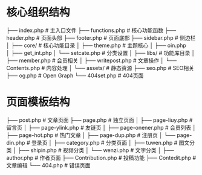 # 核心组织结构
├── index.php                # 主入口文件
├── functions.php            # 核心功能函数
├── header.php              # 页面头部
├── footer.php              # 页面底部
├── sidebar.php             # 侧边栏
│
├── core/                   # 核心功能目录
│   ├── theme.php          # 主题核心
│   ├── oin.php           
│   ├── get_int.php
│   └── setcate.php        # 分类设置
│
├── libs/                   # 功能库目录
│   ├── member.php         # 会员相关
│   ├── writepost.php      # 文章操作
│   └── Contents.php       # 内容处理
│
└── assets/                 # 静态资源
    ├── seo.php            # SEO相关
    ├── og.php             # Open Graph
    └── 404set.php         # 404页面
# 页面模板结构
├── post.php               # 文章页面
├── page.php              # 独立页面
│   ├── page-liuy.php     # 留言页
│   ├── page-ylink.php    # 友链页
│   ├── page-onener.php   # 会员列表
│   ├── page-hot.php      # 热门文章
│   ├── page-dup.php      # 注册页
│   └── page-din.php      # 登录页
│
├── category.php          # 分类页面
│   ├── tuwen.php        # 图文分类
│   ├── shipin.php       # 视频分类
│   └── wenzi.php        # 文字分类
│
├── author.php           # 作者页面
├── Contribution.php     # 投稿功能
├── Contedit.php        # 文章编辑
└── 404.php             # 错误页面
